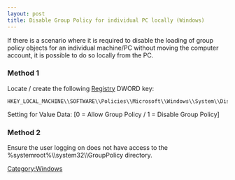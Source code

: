 ```yaml
---
layout: post 
title: Disable Group Policy for individual PC locally (Windows)
---
```


If there is a scenario where it is required to disable the loading of
group policy objects for an individual machine/PC without moving the
computer account, it is possible to do so locally from the PC.

### Method 1

Locate / create the following [Registry](registry "wikilink") DWORD key:

    HKEY_LOCAL_MACHINE\\SOFTWARE\\Policies\\Microsoft\\Windows\\System\\DisableGPO

Setting for Value Data: \[0 = Allow Group Policy / 1 = Disable Group
Policy\]

### Method 2

Ensure the user logging on does not have access to the
%systemroot%\\\\system32\\\\GroupPolicy directory.

[Category:Windows](Category:Windows "wikilink")
